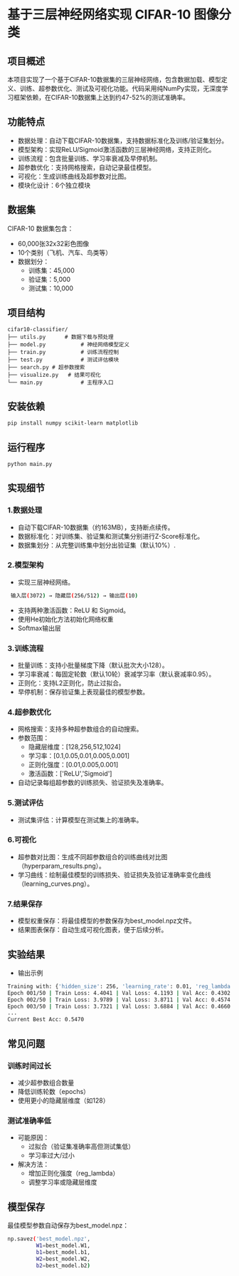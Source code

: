 # 基于三层神经网络实现 CIFAR-10 图像分类
## 项目概述
本项目实现了一个基于CIFAR-10数据集的三层神经网络，包含数据加载、模型定义、训练、超参数优化、测试及可视化功能。代码采用纯NumPy实现，无深度学习框架依赖，在CIFAR-10数据集上达到约47-52%的测试准确率。
## 功能特点
- 数据处理：自动下载CIFAR-10数据集，支持数据标准化及训练/验证集划分。
- 模型架构：实现ReLU/Sigmoid激活函数的三层神经网络，支持正则化。
- 训练流程：包含批量训练、学习率衰减及早停机制。
- 超参数优化：支持网格搜索，自动记录最佳模型。
- 可视化：生成训练曲线及超参数对比图。
- 模块化设计：6个独立模块
## 数据集
CIFAR-10 数据集包含：
- 60,000张32x32彩色图像
- 10个类别（飞机、汽车、鸟类等）
- 数据划分：
  - 训练集：45,000
  - 验证集：5,000
  - 测试集：10,000
## 项目结构
```text
cifar10-classifier/
├── utils.py      # 数据下载与预处理
├── model.py           # 神经网络模型定义
├── train.py           # 训练流程控制
├── test.py            # 测试评估模块
├── search.py # 超参数搜索
├── visualize.py   # 结果可视化
└── main.py            # 主程序入口
```
## 安装依赖
```bash
pip install numpy scikit-learn matplotlib
```
## 运行程序
```bash
python main.py
```
## 实现细节
### 1.数据处理
- 自动下载CIFAR-10数据集（约163MB），支持断点续传。
- 数据标准化：对训练集、验证集和测试集分别进行Z-Score标准化。
- 数据集划分：从完整训练集中划分出验证集（默认10%）.
### 2.模型架构
- 实现三层神经网络。
 ```bash
  输入层(3072) → 隐藏层(256/512) → 输出层(10)
 ```
- 支持两种激活函数：ReLU 和 Sigmoid。
- 使用He初始化方法初始化网络权重
- Softmax输出层
### 3.训练流程
- 批量训练：支持小批量梯度下降（默认批次大小128）。
- 学习率衰减：每固定轮数（默认10轮）衰减学习率（默认衰减率0.95）。
- 正则化：支持L2正则化，防止过拟合。
- 早停机制：保存验证集上表现最佳的模型参数。
### 4.超参数优化
- 网格搜索：支持多种超参数组合的自动搜索。
- 参数范围：
  - 隐藏层维度：[128,256,512,1024]
  - 学习率：[0.1,0.05,0.01,0.005,0.001]
  - 正则化强度：[0.01,0.005,0.001]
  - 激活函数：['ReLU','Sigmoid']
- 自动记录每组超参数的训练损失、验证损失及准确率。
### 5.测试评估
- 测试集评估：计算模型在测试集上的准确率。
### 6.可视化
- 超参数对比图：生成不同超参数组合的训练曲线对比图（hyperparam_results.png）。
- 学习曲线：绘制最佳模型的训练损失、验证损失及验证准确率变化曲线（learning_curves.png）。
### 7.结果保存
- 模型权重保存：将最佳模型的参数保存为best_model.npz文件。
- 结果图表保存：自动生成可视化图表，便于后续分析。
## 实验结果
- 输出示例
```bash
Training with: {'hidden_size': 256, 'learning_rate': 0.01, 'reg_lambda': 0.01, 'activation': 'relu'}
Epoch 001/50 | Train Loss: 4.4041 | Val Loss: 4.1193 | Val Acc: 0.4302
Epoch 002/50 | Train Loss: 3.9789 | Val Loss: 3.8711 | Val Acc: 0.4574
Epoch 003/50 | Train Loss: 3.7321 | Val Loss: 3.6884 | Val Acc: 0.4660
...
Current Best Acc: 0.5470
```
## 常见问题
### 训练时间过长
- 减少超参数组合数量
- 降低训练轮数（epochs）
- 使用更小的隐藏层维度（如128）
### 测试准确率低
- 可能原因：
  - 过拟合（验证集准确率高但测试集低）
  - 学习率过大/过小
- 解决方法：
  - 增加正则化强度（reg_lambda）
  - 调整学习率或隐藏层维度
## 模型保存
最佳模型参数自动保存为best_model.npz：
```bash
np.savez('best_model.npz', 
         W1=best_model.W1, 
         b1=best_model.b1, 
         W2=best_model.W2, 
         b2=best_model.b2)
```
